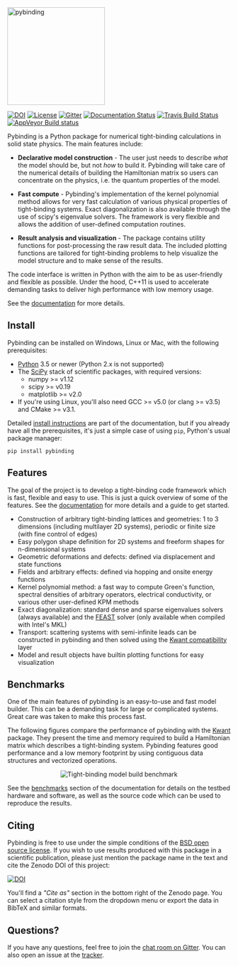 <img src="/docs/pb.png?raw=true" alt="pybinding" width=220px/>

[![DOI](https://zenodo.org/badge/20541/dean0x7d/pybinding.svg)](https://zenodo.org/badge/latestdoi/20541/dean0x7d/pybinding)
[![License](https://img.shields.io/badge/license-BSD-blue.svg?maxAge=2592000)](license.md)
[![Gitter](https://img.shields.io/gitter/room/dean0x7d/pybinding.svg?maxAge=2592000)](https://gitter.im/dean0x7d/pybinding)
[![Documentation Status](https://readthedocs.org/projects/pybinding/badge/?version=stable)](http://docs.pybinding.site/)
[![Travis Build Status](https://travis-ci.org/dean0x7d/pybinding.svg?branch=master)](https://travis-ci.org/dean0x7d/pybinding)
[![AppVeyor Build status](https://ci.appveyor.com/api/projects/status/vd84e6gxixsu9l81/branch/master?svg=true)](https://ci.appveyor.com/project/dean0x7d/pybinding)

Pybinding is a Python package for numerical tight-binding calculations in solid state physics.
The main features include:

* **Declarative model construction** - The user just needs to describe *what* the model should be,
  but not *how* to build it. Pybinding will take care of the numerical details of building the
  Hamiltonian matrix so users can concentrate on the physics, i.e. the quantum properties of the
  model.

* **Fast compute** - Pybinding's implementation of the kernel polynomial method allows for very
  fast calculation of various physical properties of tight-binding systems. Exact diagonalization
  is also available through the use of scipy's eigenvalue solvers. The framework is very flexible
  and allows the addition of user-defined computation routines.

* **Result analysis and visualization** - The package contains utility functions for post-processing
  the raw result data. The included plotting functions are tailored for tight-binding problems to
  help visualize the model structure and to make sense of the results.

The code interface is written in Python with the aim to be as user-friendly and flexible as
possible. Under the hood, C++11 is used to accelerate demanding tasks to deliver high performance
with low memory usage.

See the [documentation] for more details.

## Install

Pybinding can be installed on Windows, Linux or Mac, with the following prerequisites:

* [Python] 3.5 or newer (Python 2.x is not supported)
* The [SciPy] stack of scientific packages, with required versions:
  * numpy >= v1.12
  * scipy >= v0.19
  * matplotlib >= v2.0
* If you're using Linux, you'll also need GCC >= v5.0 (or clang >= v3.5) and CMake >= v3.1.

Detailed [install instructions] are part of the documentation, but if you already have all the
prerequisites, it's just a simple case of using `pip`, Python's usual package manager:

    pip install pybinding


## Features

The goal of the project is to develop a tight-binding code framework which is fast, flexible and
easy to use. This is just a quick overview of some of the features. See the [documentation] for
more details and a guide to get started.

* Construction of arbitrary tight-binding lattices and geometries: 1 to 3 dimensions
  (including multilayer 2D systems), periodic or finite size (with fine control of edges)
* Easy polygon shape definition for 2D systems and freeform shapes for n-dimensional systems
* Geometric deformations and defects: defined via displacement and state functions
* Fields and arbitrary effects: defined via hopping and onsite energy functions
* Kernel polynomial method: a fast way to compute Green's function, spectral densities of
  arbitrary operators, electrical conductivity, or various other user-defined KPM methods
* Exact diagonalization: standard dense and sparse eigenvalues solvers (always available)
  and the [FEAST] solver (only available when compiled with Intel's MKL)
* Transport: scattering systems with semi-infinite leads can be constructed in pybinding and then
  solved using the [Kwant compatibility] layer
* Model and result objects have builtin plotting functions for easy visualization


## Benchmarks

One of the main features of pybinding is an easy-to-use and fast model builder. This can be a
demanding task for large or complicated systems. Great care was taken to make this process fast.

The following figures compare the performance of pybinding with the [Kwant] package. They present
the time and memory required to build a Hamiltonian matrix which describes a tight-binding system.
Pybinding features good performance and a low memory footprint by using contiguous data structures
and vectorized operations.

<p align="center">
  <img src="/docs/benchmarks/system_build.png?raw=true" alt="Tight-binding model build benchmark"/>
</p>

See the [benchmarks] section of the documentation for details on the testbed hardware and software,
as well as the source code which can be used to reproduce the results.

## Citing

Pybinding is free to use under the simple conditions of the [BSD open source license](license.md).
If you wish to use results produced with this package in a scientific publication, please just
mention the package name in the text and cite the Zenodo DOI of this project:

[![DOI](https://zenodo.org/badge/20541/dean0x7d/pybinding.svg)](https://zenodo.org/badge/latestdoi/20541/dean0x7d/pybinding)

You'll find a *"Cite as"* section in the bottom right of the Zenodo page. You can select a citation
style from the dropdown menu or export the data in BibTeX and similar formats.


## Questions?

If you have any questions, feel free to join the [chat room on Gitter].
You can also open an issue at the [tracker].


[documentation]: http://docs.pybinding.site/
[install instructions]: http://docs.pybinding.site/page/install/index.html
[Python]: https://www.python.org/
[SciPy]: http://www.scipy.org/
[FEAST]: http://www.ecs.umass.edu/~polizzi/feast/index.htm
[Kwant compatibility]: http://docs.pybinding.site/page/advanced/kwant.html
[Kwant]: http://kwant-project.org/
[benchmarks]: http://docs.pybinding.site/page/benchmarks/index.html
[chat room on Gitter]: https://gitter.im/dean0x7d/pybinding
[tracker]: https://github.com/dean0x7d/pybinding/issues
